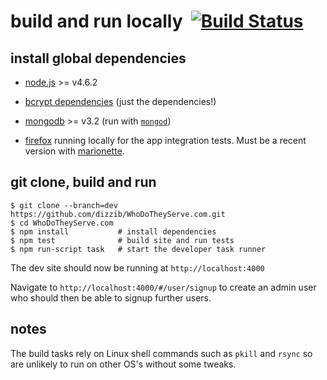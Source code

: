 # build and run locally &nbsp;[![Build Status][badge-travis-svg]][badge-travis-url]

## install global dependencies

* [node.js][nodejs] >= v4.6.2

* [bcrypt dependencies][bcrypt-deps] (just the dependencies!)

* [mongodb][mongodb] >= v3.2 (run with [`mongod`][mongod])

* [firefox][firefox] running locally for the app integration tests.
Must be a recent version with [marionette][marionette-js].

## git clone, build and run

    $ git clone --branch=dev https://github.com/dizzib/WhoDoTheyServe.com.git
    $ cd WhoDoTheyServe.com
    $ npm install           # install dependencies
    $ npm test              # build site and run tests
    $ npm run-script task   # start the developer task runner

The dev site should now be running at `http://localhost:4000`

Navigate to `http://localhost:4000/#/user/signup` to create an admin user who
should then be able to signup further users.

## notes

The build tasks rely on Linux shell commands such as `pkill` and `rsync` so are unlikely to run on other OS's without some tweaks.

[badge-travis-svg]: https://travis-ci.org/dizzib/WhoDoTheyServe.com.svg?branch=dev
[badge-travis-url]: https://travis-ci.org/dizzib/WhoDoTheyServe.com
[bcrypt-deps]: https://github.com/ncb000gt/node.bcrypt.js#dependencies
[firefox]: https://www.mozilla.org/en-US/firefox/new/
[marionette-js]: https://developer.mozilla.org/en-US/docs/Mozilla/QA/Marionette
[mongod]: http://docs.mongodb.org/manual/reference/program/mongod/
[mongodb]: http://docs.mongodb.org/manual/installation/
[nodejs]: http://nodejs.org/download/
[wdts]: http://www.whodotheyserve.com
